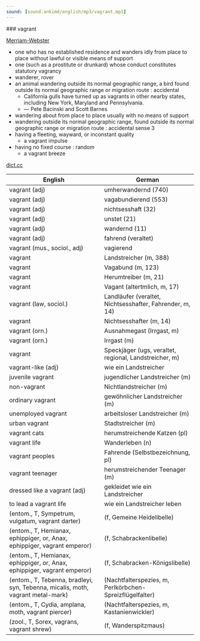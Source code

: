```yaml
---
sound: [sound:ankimd/english/mp3/vagrant.mp3]
---
```


\### vagrant

[Merriam-Webster](https://www.merriam-webster.com/dictionary/vagrant)

- one who has no established residence and wanders idly from place to place without lawful or visible means of support
- one (such as a prostitute or drunkard) whose conduct constitutes statutory vagrancy
- wanderer, rover
- an animal wandering outside its normal geographic range, a bird found outside its normal geographic range or migration route : accidental
    - California gulls have turned up as vagrants in other nearby states, including New York, Maryland and Pennsylvania.
    - — Pete Bacinski and Scott Barnes
- wandering about from place to place usually with no means of support
- wandering outside its normal geographic range, found outside its normal geographic range or migration route : accidental sense 3
- having a fleeting, wayward, or inconstant quality
    - a vagrant impulse
- having no fixed course : random
    - a vagrant breeze

[dict.cc](https://www.dict.cc/vagrant)

| English        | German       |
| -------------- | ------------ |
| vagrant (adj) | umherwandernd (740) |
| vagrant (adj) | vagabundierend (553) |
| vagrant (adj) | nichtsesshaft (32) |
| vagrant (adj) | unstet (21) |
| vagrant (adj) | wandernd (11) |
| vagrant (adj) | fahrend (veraltet) |
| vagrant (mus., sociol., adj) | vagierend |
| vagrant | Landstreicher (m, 388) |
| vagrant | Vagabund (m, 123) |
| vagrant | Herumtreiber (m, 21) |
| vagrant | Vagant (altertmlich, m, 17) |
| vagrant (law, sociol.) | Landläufer (veraltet, Nichtsesshafter, Fahrender, m, 14) |
| vagrant | Nichtsesshafter (m, 14) |
| vagrant (orn.) | Ausnahmegast (Irrgast, m) |
| vagrant (orn.) | Irrgast (m) |
| vagrant | Speckjäger (ugs, veraltet, regional, Landstreicher, m) |
| vagrant-like (adj) | wie ein Landstreicher |
| juvenile vagrant | jugendlicher Landstreicher (m) |
| non-vagrant | Nichtlandstreicher (m) |
| ordinary vagrant | gewöhnlicher Landstreicher (m) |
| unemployed vagrant | arbeitsloser Landstreicher (m) |
| urban vagrant | Stadtstreicher (m) |
| vagrant cats | herumstreichende Katzen (pl) |
| vagrant life | Wanderleben (n) |
| vagrant peoples | Fahrende (Selbstbezeichnung, pl) |
| vagrant teenager | herumstreichender Teenager (m) |
| dressed like a vagrant (adj) | gekleidet wie ein Landstreicher |
| to lead a vagrant life | wie ein Landstreicher leben |
|  (entom., T, Sympetrum, vulgatum, vagrant darter) |  (f, Gemeine Heidelibelle) |
|  (entom., T, Hemianax, ephippiger, or, Anax, ephippiger, vagrant emperor) |  (f, Schabrackenlibelle) |
|  (entom., T, Hemianax, ephippiger, or, Anax, ephippiger, vagrant emperor) |  (f, Schabracken-Königslibelle) |
|  (entom., T, Tebenna, bradleyi, syn, Tebenna, micalis, moth, vagrant metal-mark) |  (Nachtfalterspezies, m, Perlkörbchen-Spreizflügelfalter) |
|  (entom., T, Cydia, amplana, moth, vagrant piercer) |  (Nachtfalterspezies, m, Kastanienwickler) |
|  (zool., T, Sorex, vagrans, vagrant shrew) |  (f, Wanderspitzmaus) |

